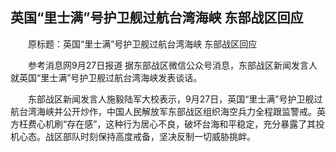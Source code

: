 ## 英国“里士满”号护卫舰过航台湾海峡 东部战区回应
　　原标题：英国“里士满”号护卫舰过航台湾海峡 东部战区回应

　　参考消息网9月27日报道 据东部战区微信公众号消息，东部战区新闻发言人就英国“里士满”号护卫舰过航台湾海峡发表谈话。

　　东部战区新闻发言人施毅陆军大校表示，9月27日，英国“里士满”号护卫舰过航台湾海峡并公开炒作，中国人民解放军东部战区组织海空兵力全程跟监警戒。英方枉费心机刷“存在感”，这种行为居心不良，破坏台海和平稳定，充分暴露了其投机心态。战区部队时刻保持高度戒备，坚决反制一切威胁挑衅。

